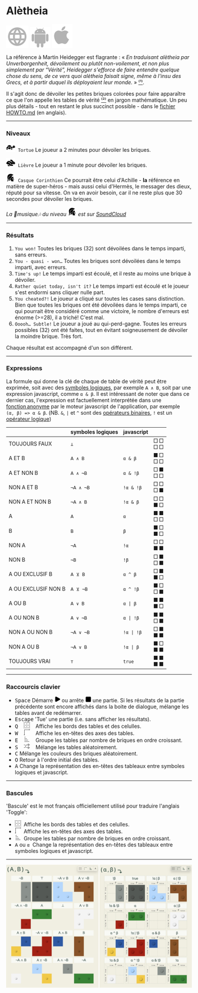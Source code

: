 # Alètheia

[![WWW](assets/svg/internet-svgrepo-com.svg)](https://aletheia.cthiebaud.com/) 
[![Android App Store](assets/svg/android-svgrepo-com.svg)](https://play.google.com/apps/testing/com.cthiebaud.aletheia.twa)
[![Apple App Store](assets/svg/Apple_logo_grey.svg)](https://apps.apple.com/us/app/aletheia-by-%C3%A6quologica/id6476017817)

La référence à Martin Heidegger est flagrante : « <i>En traduisant alètheia par Unverborgenheit, dévoilement ou plutôt non-voilement, et non plus simplement par “Vérité”, Heidegger s'efforce de faire entendre quelque chose du sens, de ce vers quoi alètheia faisait signe, même à l'insu des Grecs, et à partir duquel ils déployaient leur monde.</i> » [⁽¹⁾](https://fr.wikipedia.org/wiki/Al%C3%A8theia_dans_la_philosophie_de_Martin_Heidegger).

Il s'agit donc de dévoiler les petites briques colorées pour faire apparaître ce que l'on appelle les tables de vérité [⁽²⁾](https://fr.wikipedia.org/wiki/Table_de_v%C3%A9rit%C3%A9) en jargon mathématique. Un peu plus détails - tout en restant le plus succinct possible - dans le [fichier HOWTO.md](HOWTO.md) (en anglais).

--- 

### Niveaux

<img src="svg/tortoise-fill-svgrepo-com.svg" style="width: 24px; height: 24px;">&nbsp; `Tortue` Le joueur a 2 minutes pour dévoiler les briques.

<img src="svg/hare-fill-svgrepo-com.svg" style="width: 24px; height: 24px;">&nbsp; `Lièvre` Le joueur a 1 minute pour dévoiler les briques.

<img src="svg/ancient-greek-helmet-1-svgrepo-com.svg" style="width: 24px; height: 24px;">&nbsp; `Casque Corinthien` Ce pourrait être celui d'Achille - **la** référence en matière de super-héros - mais aussi celui d'Hermès, le messager des dieux, réputé pour sa vitesse. On va en avoir besoin, car il ne reste plus que 30 secondes pour dévoiler les briques.

*La 🎵musique🎶 du niveau <img src="svg/ancient-greek-helmet-1-svgrepo-com.svg" alt="Achilles" style="width: 24px; height: 24px;">
est sur [SoundCloud](https://soundcloud.com/christophe-thiebaud/aletheia?si=83569a3c774e4cdf84c684e74478af34&utm_source=clipboard&utm_medium=text&utm_campaign=social_sharing)*

--- 

### Résultats

1. `You won!` Toutes les briques (32) sont dévoilées dans le temps imparti, sans erreurs.
2. `You - quasi - won…` Toutes les briques sont dévoilées dans le temps imparti, avec erreurs.
3. `Time's up!` Le temps imparti est écoulé, et il reste au moins une brique à dévoiler.
4. `Rather quiet today, isn't it?` Le temps imparti est écoulé et le joueur s'est endormi sans cliquer nulle part.
5. `You cheated?!` Le joueur a cliqué sur toutes les cases sans distinction. Bien que toutes les briques ont été dévoilées dans le temps imparti, ce qui pourrait être considéré comme une victoire, le nombre d'erreurs est énorme (>=28), il a triché! C'est mal.
6. `Ooooh… Subtle!` Le joueur a joué au qui-perd-gagne. Toutes les erreurs possibles (32) ont été faites, tout en évitant soigneusement de dévoiler la moindre brique. Très fort.

Chaque résultat est accompagné d'un son différent.

--- 

### Expressions

La formule qui donne la clé de chaque de table de vérité peut être exprimée, soit avec des [symboles logiques](https://fr.wikipedia.org/wiki/Liste_de_symboles_logiques), par exemple `𝖠 ∧ 𝖡`, soit par une expression javascript, comme `α & β`. Il est intéressant de noter que dans ce dernier cas, l'expression est factuellement interprétée dans une [fonction anonyme](https://fr.wikipedia.org/wiki/Fonction_anonyme) par le moteur javascript de l'application, par exemple `(α, β) => α & β`. (NB. `&`, `|` et `^` sont des [opérateurs binaires](https://developer.mozilla.org/fr/docs/Web/JavaScript/Guide/Expressions_and_operators#op%C3%A9rateurs_binaires), `!` est un [opérateur logique](https://developer.mozilla.org/fr/docs/Web/JavaScript/Guide/Expressions_and_operators#op%C3%A9rateurs_logiques))

|  | symboles logiques | javascript | |
|---|---|---|---|
| TOUJOURS FAUX       | `⊥`       | ` `        | □ □<br>□ □ |
| A ET B              | `𝖠 ∧ 𝖡`   | `α & β`    | ■ □<br>□ □ |
| A ET NON B          | `𝖠 ∧ ¬𝖡`  | `α & !β`   | □ ■<br>□ □ |
| NON A ET B          | `¬𝖠 ∧ ¬𝖡` | `!α & !β`  | □ □<br>□ ■ |
| NON A ET NON B      | `¬𝖠 ∧ 𝖡`  | `!α & β`   | □ □<br>■ □ |
| A                   | `𝖠`       | `α`        | ■ ■<br>□ □ |
| B                   | `𝖡`       | `β`        | ■ □<br>■ □ |
| NON A               | `¬𝖠`      | `!α`       | □ □<br>■ ■ |
| NON B               | `¬𝖡`      | `!β`       | □ ■<br>□ ■ |
| A OU EXCLUSIF B     | `𝖠 ⊻ 𝖡`   | `α ^ β`    | □ ■<br>■ □ | 
| A OU EXCLUSIF NON B | `𝖠 ⊻ ¬𝖡`  | `α ^ !β`   | ■ □<br>□ ■ |
| A OU B              | `𝖠 ∨ 𝖡`   | `α \| β`   | ■ ■<br>■ □ |
| A OU NON B          | `𝖠 ∨ ¬𝖡`  | `α \| !β`  | ■ ■<br>□ ■ |
| NON A OU NON B      | `¬𝖠 ∨ ¬𝖡` | `!α \| !β` | □ ■<br>■ ■ |
| NON A OU B          | `¬𝖠 ∨ 𝖡`  | `!α \| β`  | ■ □<br>■ ■ |
| TOUJOURS VRAI       | `⊤`       | `true`     | ■ ■<br>■ ■ |


--- 

### Raccourcis clavier

* <kbd>Space</kbd> Démarre <img src="svg/b-start.svg" style="width: auto; height: 16px;"> ou arrête <img src="svg/b-stop.svg" style="width: auto; height: 16px;"> une partie. Si les résultats de la partie précédente sont encore affichés dans la boite de dialogue, mélange les tables avant de redémarrer. 
* <kbd>Escape</kbd> 'Tue' une partie (i.e. sans afficher les résultats). 
* <kbd>Q</kbd> &nbsp;&nbsp;&nbsp;<img src="svg/b-grid.svg" style="width: auto; height: 16px;"   >&nbsp;&nbsp;&nbsp; Affiche les bords des tables et des celulles.
* <kbd>W</kbd> &nbsp;&nbsp;&nbsp;<img src="svg/b-axes.svg" style="width: auto; height: 16px;"   >&nbsp;&nbsp;&nbsp; Affiche les en-têtes des axes des tables.
* <kbd>E</kbd> &nbsp;&nbsp;&nbsp;<img src="svg/b-group.svg" style="width: auto; height: 16px;"  >&nbsp;&nbsp;&nbsp; Groupe les tables par nombre de briques en ordre croissant.
* <kbd>S</kbd> &nbsp;&nbsp;&nbsp;<img src="svg/b-shuffle.svg" style="width: auto; height: 16px;">&nbsp;&nbsp;&nbsp; Mélange les tables aléatoirement.
* <kbd>C</kbd> Mélange les couleurs des briques aléatoirement.
* <kbd>O</kbd> Retour à l'ordre initial des tables.
* <kbd>A</kbd> Change la représentation des en-têtes des tableaux entre symboles logiques et javascript.

--- 

### Bascules 

'Bascule' est le mot français officiellement utilisé pour traduire l'anglais 'Toggle':

* <img src="svg/b-grid.svg" style="width: auto; height: 16px;" >&nbsp; Affiche les bords des tables et des celulles.
* <img src="svg/b-axes.svg" style="width: auto; height: 16px;" >&nbsp; Affiche les en-têtes des axes des tables.
* <img src="svg/b-group.svg" style="width: auto; height: 16px;">&nbsp; Groupe les tables par nombre de briques en ordre croissant.
* `𝖠` ou `α`&nbsp; Change la représentation des en-têtes des tableaux entre symboles logiques et javascript.

--- 

![ἀλήθεια](screenshots/2024-03-15_2322x1532.jpg)
